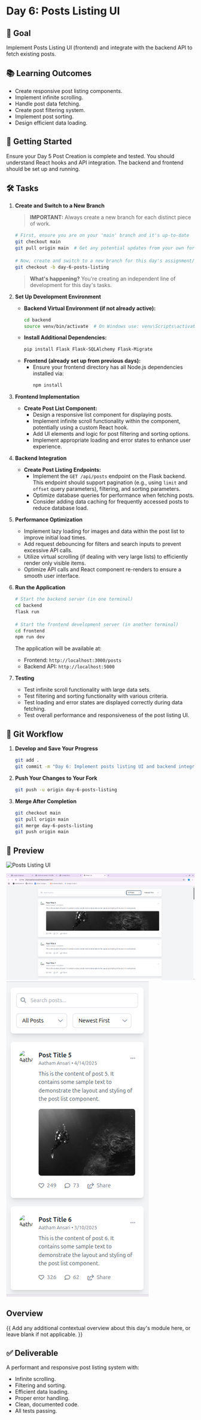 # Day 6: Posts Listing UI

## 🎯 Goal

Implement Posts Listing UI (frontend) and integrate with the backend API to fetch existing posts.

## 📚 Learning Outcomes

* Create responsive post listing components.
* Implement infinite scrolling.
* Handle post data fetching.
* Create post filtering system.
* Implement post sorting.
* Design efficient data loading.

## 🚀 Getting Started

Ensure your Day 5 Post Creation is complete and tested. You should understand React hooks and API integration. The backend and frontend should be set up and running.

## 🛠️ Tasks

1.  **Create and Switch to a New Branch**
    > **IMPORTANT:** Always create a new branch for each distinct piece of work.

    ```bash
    # First, ensure you are on your 'main' branch and it's up-to-date
    git checkout main
    git pull origin main  # Get any potential updates from your own fork's main

    # Now, create and switch to a new branch for this day's assignment/feature
    git checkout -b day-6-posts-listing
    ```

    > **What's happening?** You're creating an independent line of development for this day's tasks.

2.  **Set Up Development Environment**
    * **Backend Virtual Environment (if not already active):**
        ```bash
        cd backend
        source venv/bin/activate  # On Windows use: venv\Scripts\activate
        ```
    * **Install Additional Dependencies:**
        ```bash
        pip install Flask Flask-SQLAlchemy Flask-Migrate
        ```
    * **Frontend (already set up from previous days):**
        * Ensure your frontend directory has all Node.js dependencies installed via:
            ```bash
            npm install
            ```

3.  **Frontend Implementation**
    * **Create Post List Component:**
        * Design a responsive list component for displaying posts.
        * Implement infinite scroll functionality within the component, potentially using a custom React hook.
        * Add UI elements and logic for post filtering and sorting options.
        * Implement appropriate loading and error states to enhance user experience.

4.  **Backend Integration**
    * **Create Post Listing Endpoints:**
        * Implement the `GET /api/posts` endpoint on the Flask backend. This endpoint should support pagination (e.g., using `limit` and `offset` query parameters), filtering, and sorting parameters.
        * Optimize database queries for performance when fetching posts.
        * Consider adding data caching for frequently accessed posts to reduce database load.

5.  **Performance Optimization**
    * Implement lazy loading for images and data within the post list to improve initial load times.
    * Add request debouncing for filters and search inputs to prevent excessive API calls.
    * Utilize virtual scrolling (if dealing with very large lists) to efficiently render only visible items.
    * Optimize API calls and React component re-renders to ensure a smooth user interface.

6.  **Run the Application**

    ```bash
    # Start the backend server (in one terminal)
    cd backend
    flask run

    # Start the frontend development server (in another terminal)
    cd frontend
    npm run dev
    ```

    The application will be available at:

    -   Frontend: `http://localhost:3000/posts`
    -   Backend API: `http://localhost:5000`

7.  **Testing**

    * Test infinite scroll functionality with large data sets.
    * Test filtering and sorting functionality with various criteria.
    * Test loading and error states are displayed correctly during data fetching.
    * Test overall performance and responsiveness of the post listing UI.

## 🔄 Git Workflow

1.  **Develop and Save Your Progress**

    ```bash
    git add .
    git commit -m "Day 6: Implement posts listing UI and backend integration"
    ```

2.  **Push Your Changes to Your Fork**

    ```bash
    git push -u origin day-6-posts-listing
    ```

3.  **Merge After Completion**

    ```bash
    git checkout main
    git pull origin main
    git merge day-6-posts-listing
    git push origin main
    ```

## 📸 Preview

<img src="posts-listing.png" alt="Posts Listing UI" width="120"/>

![Posts Listing Desktop View](post-listing-desk.png)
![Posts Listing Mobile View](post-listing-mobile.png)

## Overview

{{ Add any additional contextual overview about this day's module here, or leave blank if not applicable. }}

## ✅ Deliverable

A performant and responsive post listing system with:

* Infinite scrolling.
* Filtering and sorting.
* Efficient data loading.
* Proper error handling.
* Clean, documented code.
* All tests passing.
